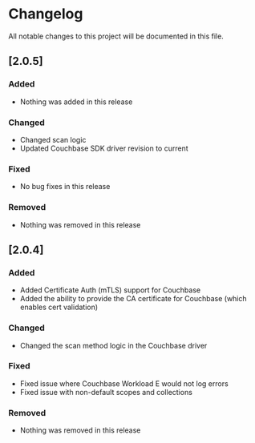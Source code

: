 # Changelog

All notable changes to this project will be documented in this file.

## [2.0.5]

### Added

- Nothing was added in this release

### Changed

- Changed scan logic
- Updated Couchbase SDK driver revision to current

### Fixed

- No bug fixes in this release

### Removed

- Nothing was removed in this release

## [2.0.4]

### Added

- Added Certificate Auth (mTLS) support for Couchbase
- Added the ability to provide the CA certificate for Couchbase (which enables cert validation)

### Changed

- Changed the scan method logic in the Couchbase driver

### Fixed

- Fixed issue where Couchbase Workload E would not log errors
- Fixed issue with non-default scopes and collections

### Removed

- Nothing was removed in this release
